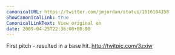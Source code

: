```yaml
---
canonicalURL: https://twitter.com/jmjordan/status/1616184358
ShowCanonicalLink: true
CanonicalLinkText: View original on
date: 2009-04-25T22:36:08+00:00
---
```

First pitch - resulted in a base hit.  http://twitpic.com/3zxiw